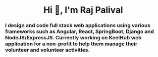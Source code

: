 <h1 align="center">Hi 👋, I'm Raj Palival</h1>
<h3>I design and code full stack web applications using various frameworks such as Angular, React, SpringBoot, Django and NodeJS/ExpressJS. Currently working on KeelHub web application for a non-profit to help them manage their volunteer and volunteer activities.</h3>
